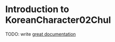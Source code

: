 # Introduction to KoreanCharacter02Chul

TODO: write [great documentation](http://jacobian.org/writing/what-to-write/)

